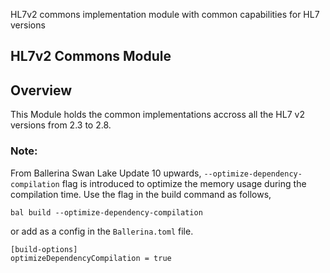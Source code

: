 HL7v2 commons implementation module with common capabilities for HL7 versions

## HL7v2 Commons Module

## Overview
This Module holds the common implementations accross all the HL7 v2 versions from 2.3 to 2.8. 

### Note: 
From Ballerina Swan Lake Update 10 upwards, `--optimize-dependency-compilation` flag is
introduced to optimize the memory usage during the compilation time. 
Use the flag in the build command as follows,

`bal build --optimize-dependency-compilation`

or add as a config in the `Ballerina.toml` file.

```
[build-options]
optimizeDependencyCompilation = true
```
